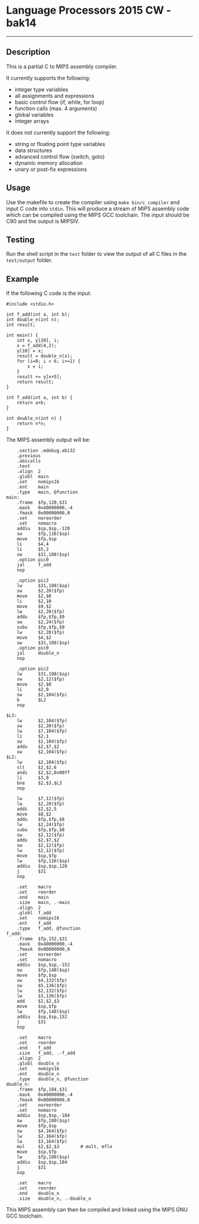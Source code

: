 # Language Processors 2015 CW - bak14

--- 

## Description

This is a partial C to MIPS assembly compiler.

It currently supports the following:

- integer type variables
- all assignments and expressions
- basic control flow (if, while, for loop)
- function calls (max. 4 arguments)
- global variables
- integer arrays

It does not currently support the following:

- string or floating point type variables
- data structures
- advanced control flow (switch, goto)
- dynamic memory allocation
- unary or post-fix expressions

## Usage

Use the makefile to create the compiler using `make bin/c_compiler` and input C code into `stdin`. This will produce a stream of MIPS assembly code which can be compiled using the MIPS GCC toolchain. The input should be C90 and the output is MIPSIV.
## Testing

Run the shell script in the `test` folder to view the output of all C files in the `test/output` folder.
## Example

If the following C code is the input:

	#include <stdio.h>
	
	int f_add(int a, int b);
	int double_n(int n);
	int result;
	
	int main() {
		int x, y[20], i;
		x = f_add(4,2);
		y[10] = x;
		result = double_n(x);
		for (i=0; i < 6; i+=1) {
			x = i;
		}
		result += y[x+5];
		return result;
	}
	
	int f_add(int a, int b) {
		return a+b;
	}
	
	int double_n(int n) {
		return n*n;
	}

The MIPS assembly output will be:

		.section .mdebug.abi32
		.previous
		.abicalls
		.text
		.align  2
		.globl  main
		.set    nomips16
		.ent    main
		.type	main, @function
	main:
		.frame  $fp,120,$31
		.mask   0x40000000,-4
		.fmask  0x00000000,0
		.set    noreorder
		.set    nomacro
		addiu   $sp,$sp,-120
		sw      $fp,116($sp)
		move    $fp,$sp
		li      $4,4
		li      $5,2
		sw      $31,108($sp)
		.option pic0
		jal     f_add
		nop
	
		.option pic2
		lw      $31,108($sp)
		sw      $2,20($fp)
		move    $2,$0
		li      $2,10
		move    $9,$2
		lw      $2,20($fp)
		addu    $fp,$fp,$9
		sw      $2,24($fp)
		subu    $fp,$fp,$9
		lw      $2,20($fp)
		move    $4,$2
		sw      $31,108($sp)
		.option pic0
		jal     double_n
		nop
	
		.option pic2
		lw      $31,108($sp)
		sw      $2,12($fp)
		move    $2,$0
		li      $2,0
		sw      $2,104($fp)
		b       $L2
		nop
	
	$L3:
		lw      $2,104($fp)
		sw      $2,20($fp)
		lw      $7,104($fp)
		li      $2,1
		sw      $2,104($fp)
		addu    $2,$7,$2
		sw      $2,104($fp)
	$L2:
		lw      $2,104($fp)
		slt     $2,$2,6
		andi    $2,$2,0x00ff
		li      $3,0
		bne     $2,$3,$L3
		nop
	
		lw      $7,12($fp)
		lw      $2,20($fp)
		addi    $2,$2,5
		move    $8,$2
		addu    $fp,$fp,$8
		lw      $2,24($fp)
		subu    $fp,$fp,$8
		sw      $2,12($fp)
		addu    $2,$7,$2
		sw      $2,12($fp)
		lw      $2,12($fp)
		move    $sp,$fp
		lw      $fp,116($sp)
		addiu   $sp,$sp,120
		j       $31
		nop
	
		.set    macro
		.set    reorder
		.end    main
		.size   main, .-main
		.align  2
		.globl  f_add
		.set    nomips16
		.ent    f_add
		.type	f_add, @function
	f_add:
		.frame  $fp,152,$31
		.mask   0x40000000,-4
		.fmask  0x00000000,0
		.set    noreorder
		.set    nomacro
		addiu   $sp,$sp,-152
		sw      $fp,148($sp)
		move    $fp,$sp
		sw      $4,132($fp)
		sw      $5,136($fp)
		lw      $2,132($fp)
		lw      $3,136($fp)
		add     $2,$2,$3
		move    $sp,$fp
		lw      $fp,148($sp)
		addiu   $sp,$sp,152
		j       $31
		nop
	
		.set    macro
		.set    reorder
		.end    f_add
		.size   f_add, .-f_add
		.align  2
		.globl  double_n
		.set    nomips16
		.ent    double_n
		.type	double_n, @function
	double_n:
		.frame  $fp,184,$31
		.mask   0x40000000,-4
		.fmask  0x00000000,0
		.set    noreorder
		.set    nomacro
		addiu   $sp,$sp,-184
		sw      $fp,180($sp)
		move    $fp,$sp
		sw      $4,164($fp)
		lw      $2,164($fp)
		lw      $3,164($fp)
		mul     $2,$2,$3		# mult, mflo
		move    $sp,$fp
		lw      $fp,180($sp)
		addiu   $sp,$sp,184
		j       $31
		nop
	
		.set    macro
		.set    reorder
		.end    double_n
		.size   double_n, .-double_n
	
This MIPS assembly can then be compiled and linked using the MIPS GNU GCC toolchain.